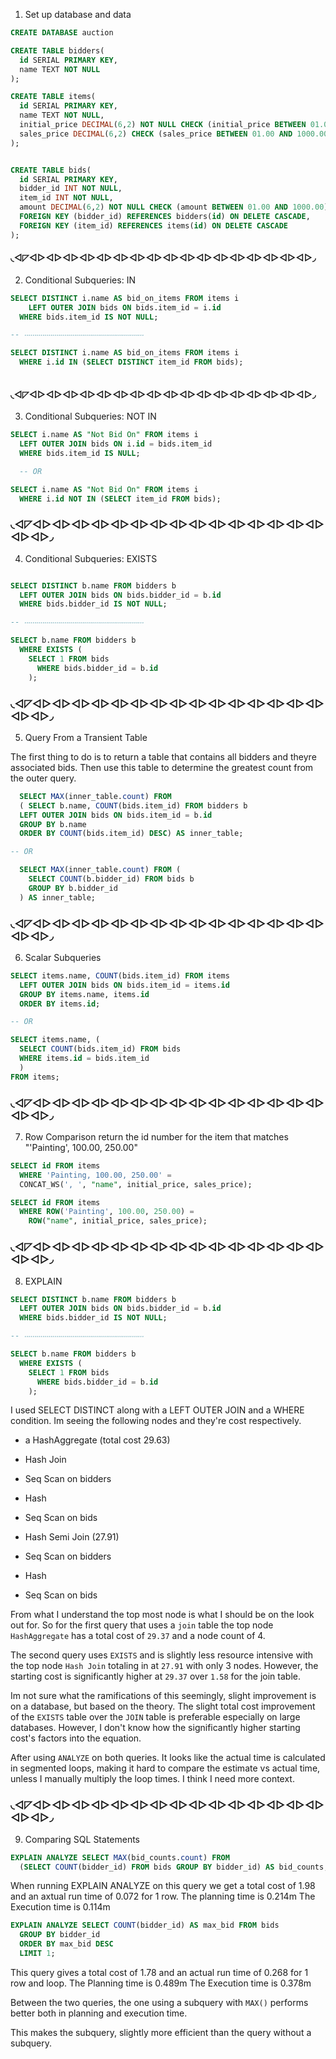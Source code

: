 
1. Set up database and data

```sql
CREATE DATABASE auction

CREATE TABLE bidders(
  id SERIAL PRIMARY KEY,
  name TEXT NOT NULL
);

CREATE TABLE items(
  id SERIAL PRIMARY KEY,
  name TEXT NOT NULL,
  initial_price DECIMAL(6,2) NOT NULL CHECK (initial_price BETWEEN 01.00 AND 1000.00),
  sales_price DECIMAL(6,2) CHECK (sales_price BETWEEN 01.00 AND 1000.00)
);


CREATE TABLE bids(
  id SERIAL PRIMARY KEY,
  bidder_id INT NOT NULL,
  item_id INT NOT NULL,
  amount DECIMAL(6,2) NOT NULL CHECK (amount BETWEEN 01.00 AND 1000.00),
  FOREIGN KEY (bidder_id) REFERENCES bidders(id) ON DELETE CASCADE,
  FOREIGN KEY (item_id) REFERENCES items(id) ON DELETE CASCADE
);
```
#### ◟◅◸◅▻◅▻◅▻◅▻◅▻◅▻◅▻◅▻◅▻◅▻◅▻◅▻◅▻◅▻◅▻◅▻◅▻◞

2. Conditional Subqueries: IN

```sql
SELECT DISTINCT i.name AS bid_on_items FROM items i
    LEFT OUTER JOIN bids ON bids.item_id = i.id
  WHERE bids.item_id IS NOT NULL;

-- ‧‧‧‧‧‧‧‧‧‧‧‧‧‧‧‧‧‧‧‧‧‧‧‧‧‧‧‧‧‧‧‧‧‧‧‧‧‧‧‧‧‧‧‧‧‧‧‧‧‧‧‧‧‧‧‧‧‧‧‧

SELECT DISTINCT i.name AS bid_on_items FROM items i
  WHERE i.id IN (SELECT DISTINCT item_id FROM bids);
  
```
#### ◟◅◸◅▻◅▻◅▻◅▻◅▻◅▻◅▻◅▻◅▻◅▻◅▻◅▻◅▻◅▻◅▻◅▻◅▻◞

3. Conditional Subqueries: NOT IN

```sql
SELECT i.name AS "Not Bid On" FROM items i
  LEFT OUTER JOIN bids ON i.id = bids.item_id
  WHERE bids.item_id IS NULL;

  -- OR

SELECT i.name AS "Not Bid On" FROM items i
  WHERE i.id NOT IN (SELECT item_id FROM bids);
```

### ◟◅◸◅▻◅▻◅▻◅▻◅▻◅▻◅▻◅▻◅▻◅▻◅▻◅▻◅▻◅▻◅▻◅▻◅▻◞

4. Conditional Subqueries: EXISTS

```sql

SELECT DISTINCT b.name FROM bidders b
  LEFT OUTER JOIN bids ON bids.bidder_id = b.id
  WHERE bids.bidder_id IS NOT NULL;

-- ‧‧‧‧‧‧‧‧‧‧‧‧‧‧‧‧‧‧‧‧‧‧‧‧‧‧‧‧‧‧‧‧‧‧‧‧‧‧‧‧‧‧‧‧‧‧‧‧‧‧‧‧‧‧‧‧‧‧‧‧

SELECT b.name FROM bidders b
  WHERE EXISTS (
    SELECT 1 FROM bids
      WHERE bids.bidder_id = b.id
    );

```
### ◟◅◸◅▻◅▻◅▻◅▻◅▻◅▻◅▻◅▻◅▻◅▻◅▻◅▻◅▻◅▻◅▻◅▻◅▻◞

5. Query From a Transient Table

The first thing to do is to return a table that contains all bidders and theyre associated bids. Then use this table to determine the greatest count from the outer query.

```sql
  SELECT MAX(inner_table.count) FROM 
  ( SELECT b.name, COUNT(bids.item_id) FROM bidders b
  LEFT OUTER JOIN bids ON bids.item_id = b.id
  GROUP BY b.name
  ORDER BY COUNT(bids.item_id) DESC) AS inner_table;

-- OR

  SELECT MAX(inner_table.count) FROM (
    SELECT COUNT(b.bidder_id) FROM bids b
    GROUP BY b.bidder_id
  ) AS inner_table;
```
### ◟◅◸◅▻◅▻◅▻◅▻◅▻◅▻◅▻◅▻◅▻◅▻◅▻◅▻◅▻◅▻◅▻◅▻◅▻◞

6. Scalar Subqueries

```sql
SELECT items.name, COUNT(bids.item_id) FROM items
  LEFT OUTER JOIN bids ON bids.item_id = items.id
  GROUP BY items.name, items.id
  ORDER BY items.id;

-- OR

SELECT items.name, (
  SELECT COUNT(bids.item_id) FROM bids
  WHERE items.id = bids.item_id
  )
FROM items;

```

### ◟◅◸◅▻◅▻◅▻◅▻◅▻◅▻◅▻◅▻◅▻◅▻◅▻◅▻◅▻◅▻◅▻◅▻◅▻◞

7. Row Comparison
return the id number for the item that matches "'Painting', 100.00, 250.00"

```sql
SELECT id FROM items
  WHERE 'Painting, 100.00, 250.00' =
  CONCAT_WS(', ', "name", initial_price, sales_price);

SELECT id FROM items
  WHERE ROW('Painting', 100.00, 250.00) = 
    ROW("name", initial_price, sales_price);

```

### ◟◅◸◅▻◅▻◅▻◅▻◅▻◅▻◅▻◅▻◅▻◅▻◅▻◅▻◅▻◅▻◅▻◅▻◅▻◞

8. EXPLAIN

```sql
SELECT DISTINCT b.name FROM bidders b
  LEFT OUTER JOIN bids ON bids.bidder_id = b.id
  WHERE bids.bidder_id IS NOT NULL;

-- ‧‧‧‧‧‧‧‧‧‧‧‧‧‧‧‧‧‧‧‧‧‧‧‧‧‧‧‧‧‧‧‧‧‧‧‧‧‧‧‧‧‧‧‧‧‧‧‧‧‧‧‧‧‧‧‧‧‧‧‧

SELECT b.name FROM bidders b
  WHERE EXISTS (
    SELECT 1 FROM bids
      WHERE bids.bidder_id = b.id
    );

```

I used SELECT DISTINCT along with a LEFT OUTER JOIN and a WHERE condition.
Im seeing the following nodes and they're cost respectively.

  - a HashAggregate (total cost 29.63)
  - Hash Join
  - Seq Scan on bidders
  - Hash
  - Seq Scan on bids

  - Hash Semi Join (27.91)
  - Seq Scan on bidders
  - Hash
  - Seq Scan on bids

From what I understand the top most node is what I should be on the look out for. So for the first query that uses a `join` table the top node `HashAggregate` has a total cost of `29.37` and a node count of 4.

The second query uses `EXISTS` and is slightly less resource intensive with the top node `Hash Join` totaling in at `27.91` with only 3 nodes. However, the starting cost is significantly higher at `29.37` over `1.58` for the join table.

Im not sure what the ramifications of this seemingly, slight improvement is on a database, but based on the theory. The slight total cost improvement of the `EXISTS` table over the `JOIN` table is preferable especially on large databases. However, I don't know how the significantly higher starting cost's factors into the equation.

After using `ANALYZE` on both queries. It looks like the actual time is calculated in segmented loops, making it hard to compare the estimate vs actual time, unless I manually multiply the loop times. I think I need more context.

### ◟◅◸◅▻◅▻◅▻◅▻◅▻◅▻◅▻◅▻◅▻◅▻◅▻◅▻◅▻◅▻◅▻◅▻◅▻◞

9. Comparing SQL Statements

```sql
EXPLAIN ANALYZE SELECT MAX(bid_counts.count) FROM
  (SELECT COUNT(bidder_id) FROM bids GROUP BY bidder_id) AS bid_counts;
```
When running EXPLAIN ANALYZE on this query we get a total cost of 1.98 and an axtual run time of 0.072 for 1 row.
The planning time is 0.214m
The Execution time is 0.114m

```sql
EXPLAIN ANALYZE SELECT COUNT(bidder_id) AS max_bid FROM bids
  GROUP BY bidder_id
  ORDER BY max_bid DESC
  LIMIT 1;
```

This query gives a total cost of 1.78 and an actual run time of 0.268 for 1 row and loop.
The Planning time is 0.489m
The Execution time is 0.378m


Between the two queries, the one using a subquery with `MAX()` performs better both in planning and execution time.

This makes the subquery, slightly more efficient than the query without a subquery.
